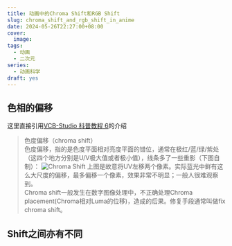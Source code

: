 ```yaml
---
title: 动画中的Chroma Shift和RGB Shift
slug: chroma_shift_and_rgb_shift_in_anime
date: 2024-05-26T22:27:00+08:00
cover:
  image: 
tags: 
  - 动画
  - 二次元
series: 
  - 动画科学
draft: yes
---
```

## 色相的偏移
这里直接引用[VCB-Studio 科普教程 6](https://vcb-s.com/archives/4738)的介绍
>色度偏移（chroma shift）  
>色度偏移，指的是色度平面相对亮度平面的错位，通常在极红/蓝/绿/紫处（这四个地方分别是U/V极大值或者极小值），线条多了一些重影（下图自制）：
> ![Chroma Shift](http://img.2222.moe/images/2016/01/03/chromashift.png "Chroma Shift")
>上图是故意将UV左移两个像素。实际蓝光中鲜有这么大尺度的偏移，最多偏移一个像素，效果非常不明显；一般人很难观察到。  
>Chroma shift一般发生在数字图像处理中，不正确处理Chroma placement(Chroma相对Luma的位移)，造成的后果。修复手段通常叫做fix chroma shift。

## Shift之间亦有不同